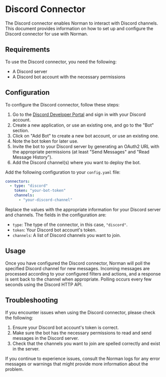 # Discord Connector

The Discord connector enables Norman to interact with Discord channels. This document provides information on how to set up and configure the Discord connector for use with Norman.

## Requirements

To use the Discord connector, you need the following:

- A Discord server
- A Discord bot account with the necessary permissions

## Configuration

To configure the Discord connector, follow these steps:

1. Go to the [Discord Developer Portal](https://discord.com/developers/applications) and sign in with your Discord account.
2. Create a new application, or use an existing one, and go to the "Bot" section.
3. Click on "Add Bot" to create a new bot account, or use an existing one.
4. Note the bot token for later use.
5. Invite the bot to your Discord server by generating an OAuth2 URL with the appropriate permissions (at least "Send Messages" and "Read Message History").
6. Add the Discord channel(s) where you want to deploy the bot.

Add the following configuration to your `config.yaml` file:

```yaml
connectors:
  - type: "discord"
    token: "your-bot-token"
    channels:
      - "your-discord-channel"
```

Replace the values with the appropriate information for your Discord server and channels. The fields in the configuration are:

- `type`: The type of the connector, in this case, `"discord"`.
- `token`: Your Discord bot account's token.
- `channels`: A list of Discord channels you want to join.

## Usage

Once you have configured the Discord connector, Norman will poll the specified Discord channel for new messages. Incoming messages are processed according to your configured filters and actions, and a response is sent back to the channel when appropriate. Polling occurs every few seconds using the Discord HTTP API.

## Troubleshooting

If you encounter issues when using the Discord connector, please check the following:

1. Ensure your Discord bot account's token is correct.
2. Make sure the bot has the necessary permissions to read and send messages in the Discord server.
3. Check that the channels you want to join are spelled correctly and exist in the server.

If you continue to experience issues, consult the Norman logs for any error messages or warnings that might provide more information about the problem.
